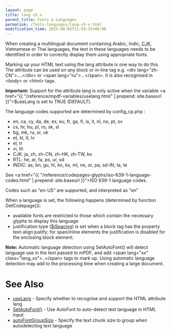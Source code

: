 ```yaml
---
layout: page
title: lang v5.x
parent_title: Fonts & Languages
permalink: /fonts-languages/lang-v5-x.html
modification_time: 2015-08-05T11:59:32+00:00
---
```


When creating a multilingual document containing Arabic, Indic, <acronym title="Chinese-Japanese-Korean languages">CJK</acronym>, Vietnamese or Thai languages, the text in these languages needs to be identified in order to correctly display them using appropriate fonts.

Marking up your HTML text using the lang attribute is one way to do this. The attribute can be used on any block or in-line tag e.g. &lt;div lang="zh-CN"&gt;....&lt;/div&gt; or &lt;span lang="ru"&gt;...&lt;/span&gt;. It is also recognised in &lt;body&gt; or &lt;html&gt; tags.

<b>Important:</b> Support for the attribute <span class="parameter">lang</span> is only active when the variable <a href="{{ "/reference/mpdf-variables/uselang.html" | prepend: site.baseurl }}">$useLang</a> is set to <span class="smallblock">TRUE</span> (<span class="smallblock">DEFAULT</span>).

The language codes supported are determined by <span class="filename">config_cp.php</span> :

<ul>
<li>en, ca, cy, da, de, es, eu, fr, ga, fi, is, it, nl, no, pt, sv</li>
<li>cs, hr, hu, pl, ro, sk, sl</li>
<li>bg, mk, ru, sr, uk</li>
<li>et, kl, lt, lv</li>
<li>el, tr</li>
<li>vi, th</li>
<li>CJK: ja, zh, zh-CN, zh-HK, zh-TW, ko</li>
<li>RTL: he, ar, fa, ps, ur, sd</li>
<li>INDIC: as, bn, gu, hi, kn, ks, ml, ne, or, pa, sd-IN, ta, te</li>
</ul>

See <a href="{{ "/reference/codepages-glyphs/iso-639-1-language-codes.html" | prepend: site.baseurl }}">ISO 639-1 language codes</a>.

Codes such as "en-US" are supported, and interpreted as "en"

When a language is set, the following happens (determined by function <span class="function">GetCodepage()</span>):

<ul>
<li>available fonts are restricted to those which contain the necessary glyphs to display this language</li>
<li>justification type (<a href="index9a03.html?tid=203">$jSpacing</a>) is set when a block tag has the property <span class="parameter">text-align:justify</span>; for span/inline elements the justification is disabled for the enclosing block element.</li>
</ul>

<div class="alert alert-info" role="alert"><strong>Note:</strong> Automatic language detection using <span class="function">SetAutoFont()</span> will detect language use in the text passed to mPDF, and add <span class="filename">&lt;span lang="xx" class="lang_xx"&gt;..&lt;/span&gt;</span> tags to mark up. Using automatic language detection may add to the processing time when creating a large document.</div>

# See Also

<ul>
<li class="manual_boxlist"><a href="{{ "/reference/mpdf-variables/uselang.html" | prepend: site.baseurl }}">useLang</a> - Specify whether to recognise and support the HTML attribute lang</li>
<li class="manual_boxlist"><a href="{{ "/reference/mpdf-functions/setautofont.html" | prepend: site.baseurl }}">SetAutoFont()</a> - Use AutoFont to auto-detect text language in HTML input</li>
<li class="manual_boxlist"><a href="{{ "/reference/mpdf-variables/autofontgroupsize.html" | prepend: site.baseurl }}">autoFontGroupSize</a> - Specify the text chunk size to group when autodetecting text language</li>
</ul>
